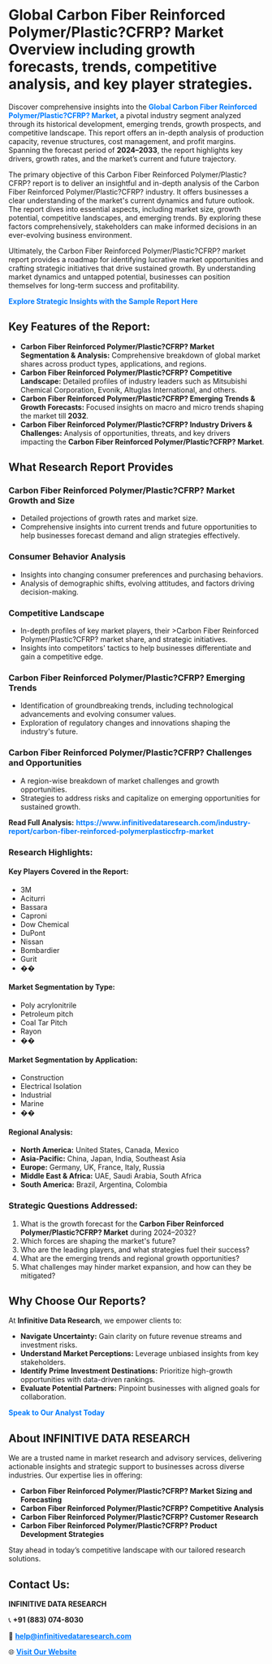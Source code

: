 <h1>Global Carbon Fiber Reinforced Polymer/Plastic?CFRP? Market Overview including growth forecasts, trends, competitive analysis, and key player strategies.</h1>
<p>
Discover comprehensive insights into the 
<a href="https://www.infinitivedataresearch.com/industry-report/carbon-fiber-reinforced-polymerplasticcfrp-market" rel="dofollow" style="color: #007BFF; text-decoration: none;"><strong>Global Carbon Fiber Reinforced Polymer/Plastic?CFRP? Market</strong></a>, a pivotal industry segment analyzed through its historical development, emerging trends, growth prospects, and competitive landscape. This report offers an in-depth analysis of production capacity, revenue structures, cost management, and profit margins. Spanning the forecast period of <strong>2024–2033</strong>, the report highlights key drivers, growth rates, and the market’s current and future trajectory.
</p>
<p>
The primary objective of this Carbon Fiber Reinforced Polymer/Plastic?CFRP? report is to deliver an insightful and in-depth analysis of the Carbon Fiber Reinforced Polymer/Plastic?CFRP? industry. It offers businesses a clear understanding of the market's current dynamics and future outlook. The report dives into essential aspects, including market size, growth potential, competitive landscapes, and emerging trends. By exploring these factors comprehensively, stakeholders can make informed decisions in an ever-evolving business environment.
</p>
<p>
Ultimately, the Carbon Fiber Reinforced Polymer/Plastic?CFRP? market report provides a roadmap for identifying lucrative market opportunities and crafting strategic initiatives that drive sustained growth. By understanding market dynamics and untapped potential, businesses can position themselves for long-term success and profitability.
</p>
<p>
<a href="https://www.infinitivedataresearch.com/request-sample/reportId=104773" style="color: #007BFF; text-decoration: none;"><strong>Explore Strategic Insights with the Sample Report Here</strong></a>
</p>

<h2>Key Features of the Report:</h2>
<ul>
<li><strong>Carbon Fiber Reinforced Polymer/Plastic?CFRP? Market Segmentation & Analysis:</strong> Comprehensive breakdown of global market shares across product types, applications, and regions.</li>
<li><strong>Carbon Fiber Reinforced Polymer/Plastic?CFRP? Competitive Landscape:</strong> Detailed profiles of industry leaders such as Mitsubishi Chemical Corporation, Evonik, Altuglas International, and others.</li>
<li><strong>Carbon Fiber Reinforced Polymer/Plastic?CFRP? Emerging Trends & Growth Forecasts:</strong> Focused insights on macro and micro trends shaping the market till <strong>2032</strong>.</li>
<li><strong>Carbon Fiber Reinforced Polymer/Plastic?CFRP? Industry Drivers & Challenges:</strong> Analysis of opportunities, threats, and key drivers impacting the <strong>Carbon Fiber Reinforced Polymer/Plastic?CFRP? Market</strong>.</li>
</ul>

<h2>What Research Report Provides</h2>
<h3>Carbon Fiber Reinforced Polymer/Plastic?CFRP? Market Growth and Size</h3>
<ul>
<li>Detailed projections of growth rates and market size.</li>
<li>Comprehensive insights into current trends and future opportunities to help businesses forecast demand and align strategies effectively.</li>
</ul>

<h3>Consumer Behavior Analysis</h3>
<ul>
<li>Insights into changing consumer preferences and purchasing behaviors.</li>
<li>Analysis of demographic shifts, evolving attitudes, and factors driving decision-making.</li>
</ul>

<h3>Competitive Landscape</h3>
<ul>
<li>In-depth profiles of key market players, their >Carbon Fiber Reinforced Polymer/Plastic?CFRP? market share, and strategic initiatives.</li>
<li>Insights into competitors' tactics to help businesses differentiate and gain a competitive edge.</li>
</ul>

<h3>Carbon Fiber Reinforced Polymer/Plastic?CFRP? Emerging Trends</h3>
<ul>
<li>Identification of groundbreaking trends, including technological advancements and evolving consumer values.</li>
<li>Exploration of regulatory changes and innovations shaping the industry's future.</li>
</ul>

<h3>Carbon Fiber Reinforced Polymer/Plastic?CFRP? Challenges and Opportunities</h3>
<ul>
<li>A region-wise breakdown of market challenges and growth opportunities.</li>
<li>Strategies to address risks and capitalize on emerging opportunities for sustained growth.</li>
</ul>
<p><strong>Read Full Analysis:</strong> <a href="https://www.infinitivedataresearch.com/industry-report/carbon-fiber-reinforced-polymerplasticcfrp-market" rel="dofollow" style="color: #007BFF; text-decoration: none;"><strong>https://www.infinitivedataresearch.com/industry-report/carbon-fiber-reinforced-polymerplasticcfrp-market</strong></a></p>
<h3>Research Highlights:</h3>
<h4>Key Players Covered in the Report:</h4>
<ul><li>3M</li><li>Aciturri</li><li>Bassara</li><li>Caproni</li><li>Dow Chemical</li><li>DuPont</li><li>Nissan</li><li>Bombardier</li><li>Gurit</li><li>��</li></ul>
<h4>Market Segmentation by Type:</h4>
<ul><li>Poly acrylonitrile</li><li>Petroleum pitch</li><li>Coal Tar Pitch</li><li>Rayon</li><li>��</li></ul>
<h4>Market Segmentation by Application:</h4>
<ul><li>Construction</li><li>Electrical Isolation</li><li>Industrial</li><li>Marine</li><li>��</li></ul>

<h4>Regional Analysis:</h4>
<ul>
<li><strong>North America:</strong> United States, Canada, Mexico</li>
<li><strong>Asia-Pacific:</strong> China, Japan, India, Southeast Asia</li>
<li><strong>Europe:</strong> Germany, UK, France, Italy, Russia</li>
<li><strong>Middle East & Africa:</strong> UAE, Saudi Arabia, South Africa</li>
<li><strong>South America:</strong> Brazil, Argentina, Colombia</li>
</ul>

<h3>Strategic Questions Addressed:</h3>
<ol>
<li>What is the growth forecast for the <strong>Carbon Fiber Reinforced Polymer/Plastic?CFRP? Market</strong> during 2024–2032?</li>
<li>Which forces are shaping the market's future?</li>
<li>Who are the leading players, and what strategies fuel their success?</li>
<li>What are the emerging trends and regional growth opportunities?</li>
<li>What challenges may hinder market expansion, and how can they be mitigated?</li>
</ol>

<h2>Why Choose Our Reports?</h2>
<p>At <strong>Infinitive Data Research</strong>, we empower clients to:</p>
<ul>
<li><strong>Navigate Uncertainty:</strong> Gain clarity on future revenue streams and investment risks.</li>
<li><strong>Understand Market Perceptions:</strong> Leverage unbiased insights from key stakeholders.</li>
<li><strong>Identify Prime Investment Destinations:</strong> Prioritize high-growth opportunities with data-driven rankings.</li>
<li><strong>Evaluate Potential Partners:</strong> Pinpoint businesses with aligned goals for collaboration.</li>
</ul>
<p><a href="https://www.infinitivedataresearch.com/industry-report/carbon-fiber-reinforced-polymerplasticcfrp-market" rel="dofollow" style="color: #007BFF; text-decoration: none;"><strong>Speak to Our Analyst Today</strong></a></p>

<h2>About INFINITIVE DATA RESEARCH</h2>
<p>We are a trusted name in market research and advisory services, delivering actionable insights and strategic support to businesses across diverse industries. Our expertise lies in offering:</p>
<ul>
<li><strong>Carbon Fiber Reinforced Polymer/Plastic?CFRP? Market Sizing and Forecasting</strong></li>
<li><strong>Carbon Fiber Reinforced Polymer/Plastic?CFRP? Competitive Analysis</strong></li>
<li><strong>Carbon Fiber Reinforced Polymer/Plastic?CFRP? Customer Research</strong></li>
<li><strong>Carbon Fiber Reinforced Polymer/Plastic?CFRP? Product Development Strategies</strong></li>
</ul>
<p>Stay ahead in today’s competitive landscape with our tailored research solutions.</p>

<h2>Contact Us:</h2>
<p><strong>INFINITIVE DATA RESEARCH</strong></p>
<p>📞 <strong>+91 (883) 074-8030</strong></p>
<p>📧 <strong><a href="mailto:help@infinitivedataresearch.com" style="color: #007BFF;">help@infinitivedataresearch.com</a></strong></p>
<p>🌐 <strong><a href="https://www.infinitivedataresearch.com" rel="dofollow" style="color: #007BFF;">Visit Our Website</a></strong></p>